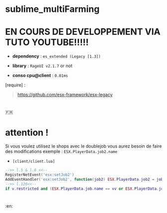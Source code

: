 # sublime_multiFarming

# EN COURS DE DEVELOPPEMENT VIA TUTO YOUTUBE!!!!!

- __dependency__ : ``es_extended (Legacy [1.3])``

- __library__ : ``RageUI v2.1.7`` or not

- __conso cpu@client__ : ``0.01ms``

[require] :

> https://github.com/esx-framework/esx-legacy

#

:fr:

# attention !
Si vous voulez utilisez le shops avec le doublejob vous aurez besoin de faire des modifications exemple : ``ESX.PlayerData.job2.name`` 

 - ``[client/client.lua]``
```lua
-->> l.5 & l.6 <<--
RegisterNetEvent('esx:setJob2')
AddEventHandler('esx:setJob2', function(job2) ESX.PlayerData.job2 = job2 end)
-->> l.126<<--
if v.restricted and (ESX.PlayerData.job.name == vv or ESX.PlayerData.job2.name == vvv) then
```

#

:en:

#